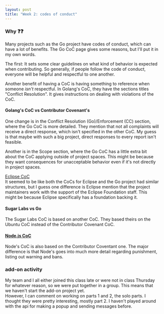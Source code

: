 ```yaml
---
layout: post
title: "Week 2: codes of conduct"
---
```


### Why ❓❓

Many projects such as the Go project have codes of conduct, which can have a lot of benefits. The Go CoC page gives some reasons, but I'll put it in my own words.<!--more-->

The first: It sets some clear guidelines on what kind of behavior is expected when contributing. So generally, if people follow the code of conduct, everyone will be helpful and respectful to one another.

Another benefit of having a CoC is having something to reference when someone _isn't_ respectful. In Golang's CoC, they have the sections titles "Conflict Resolution". It gives instructions on dealing with violations of the CoC.

#### Golang's CoC vs Contributor Covenant's

One change is in the Conflict Resolution (Go)/Enforcement (CC) section, where the Go CoC is more detailed. They mention that not all complaints will receive a direct response, which isn't specified in the other CoC. My guess is that maybe with such a big project, direct responses to every report isn't feasible.

Another is in the Scope section, where the Go CoC has a little extra bit about the CoC applying outside of project spaces. This might be because they want consequences for unacceptable behavior even if it's not directly in project spaces.

[Eclipse CoC](https://www.eclipse.org/org/documents/Community_Code_of_Conduct.php
)<br>
It seemed to be like both the CoCs for Eclipse and the Go project had similar structures, but I guess one difference is Eclipse mention that the project maintainers work with the support of the Eclipse Foundation staff. This might be because Eclipse specifically has a foundation backing it.

#### Sugar Labs vs Go

The Sugar Labs CoC is based on another CoC. They based theirs on the Ubuntu CoC instead of the Contributor Covenant CoC.

#### [Node.js CoC](https://github.com/nodejs/admin/blob/HEAD/CODE_OF_CONDUCT.md)

Node's CoC is also based on the Contributor Coventant one. The major difference is that Node's goes into much more detail regarding punishment, listing out warning and bans.

### add-on activity

My team and I all either joined this class late or were not in class Thursday for whatever reason, so we were put together in a group. This means that we haven't start the add-on project yet.<br>
However, I can comment on working on parts 1 and 2, the solo parts. I thought they were pretty interesting, mostly part 2. I haven't played around with the api for making a popup and sending messages before.